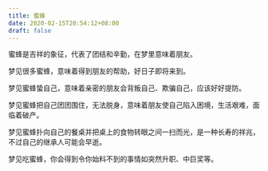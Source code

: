 ```yaml
---
title: 蜜蜂
date: 2020-02-15T20:54:12+08:00
draft: false
---
```


蜜蜂是吉祥的象征，代表了团结和辛勤，在梦里意味着朋友。


梦见很多蜜蜂，意味着得到朋友的帮助，好日子即将来到。


梦见蜜蜂蛰自己，意味着亲密的朋友会背叛自己、欺骗自己，应该好好提防。


梦见蜜蜂把自己团团围住，无法脱身，意味着朋友使自己陷入困境，生活艰难，面临着破产。


梦见蜜蜂扑向自己的餐桌并把桌上的食物转眼之间一扫而光，是一种长寿的祥兆，不过自己的继承人可能会早逝。


梦见吃蜜蜂，你会得到令你始料不到的事情如突然升职、中巨奖等。
